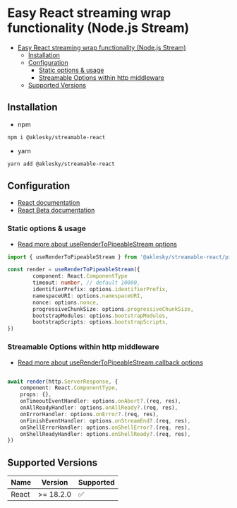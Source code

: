 # Easy React streaming wrap functionality (Node.js Stream)

- [Easy React streaming wrap functionality (Node.js Stream)](#easy-react-streaming-wrap-functionality-nodejs-stream)
  - [Installation](#installation)
  - [Configuration](#configuration)
    - [Static options \& usage](#static-options--usage)
    - [Streamable Options within http middleware](#streamable-options-within-http-middleware)
  - [Supported Versions](#supported-versions)

## Installation

- npm

```bash
npm i @aklesky/streamable-react
```

- yarn

```bash
yarn add @aklesky/streamable-react
```

## Configuration

- [React documentation](https://reactjs.org/docs/react-dom-server.html#rendertopipeablestream)
- [React Beta documentation](https://beta.reactjs.org/reference/react-dom/server/renderToPipeableStream)

### Static options & usage

- [Read more about useRenderToPipeableStream  options](https://github.com/aklesky/node-workspace/blob/next/packages/streamable-react/wiki/static.md)

```typescript
import { useRenderToPipeableStream } from '@aklesky/streamable-react/pipeable/render.js'

const render = useRenderToPipeableStream({
        component: React.ComponentType
        timeout: number, // default 10000,
        identifierPrefix: options.identifierPrefix,
        namespaceURI: options.namespaceURI,
        nonce: options.nonce,
        progressiveChunkSize: options.progressiveChunkSize,
        bootstrapModules: options.bootstrapModules,
        bootstrapScripts: options.bootstrapScripts,
})
```

### Streamable Options within http middleware

- [Read more about useRenderToPipeableStream.callback options](https://github.com/aklesky/node-workspace/blob/next/packages/streamable-react/wiki/streamable.md)

```typescript

await render(http.ServerResponse, {
    component: React.ComponentType,
    props: {},
    onTimeoutEventHandler: options.onAbort?.(req, res),
    onAllReadyHandler: options.onAllReady?.(req, res),
    onErrorHandler: options.onError?.(req, res),
    onFinishEventHandler: options.onStreamEnd?.(req, res),
    onShellErrorHandler: options.onShellError?.(req, res),
    onShellReadyHandler: options.onShellReady?.(req, res),
})
```

## Supported Versions

| Name       | Version    | Supported          |
| ---------- | ---------- | ------------------ |
| React       | >= 18.2.0 | :white_check_mark: |
